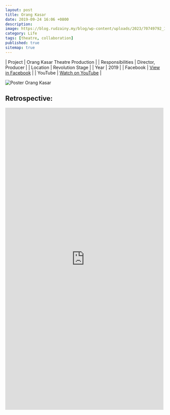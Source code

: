 ```yaml
---
layout: post
title: Orang Kasar
date: 2019-09-24 16:06 +0800
description:
image: https://blog.rudzainy.my/blog/wp-content/uploads/2023/70749792_10156914013949545_8267946219578327040_n.jpg
category: Life
tags: [theatre, collaboration]
published: true
sitemap: true
---
```


| Project | Orang Kasar Theatre Production |
| Responsibilities | Director, Producer |
| Location | Revolution Stage |
| Year | 2019 |
| Facebook | [View in Facebook](https://www.facebook.com/photo/?fbid=10156914013944545&set=a.107964264544) |
| YouTube | [Watch on YouTube](https://youtu.be/kdGhbNLymY4?si=EpteGSsv9SMeq9jj) |

![Poster Orang Kasar](https://blog.rudzainy.my/blog/wp-content/uploads/2023/70749792_10156914013949545_8267946219578327040_n.jpg)

## Retrospective: 
<iframe src="https://www.facebook.com/plugins/post.php?href=https%3A%2F%2Fwww.facebook.com%2Frudzainy.rahman%2Fposts%2Fpfbid0x4EnLQ2kooDHgGioU8L3ckALRzdq2uJQxePMWUtcpQ4wZ18yTsEs3t3VsPiRo3H8l&show_text=true&width=500" width="500" height="955" style="border:none;overflow:hidden" scrolling="no" frameborder="0" allowfullscreen="true" allow="autoplay; clipboard-write; encrypted-media; picture-in-picture; web-share"></iframe>